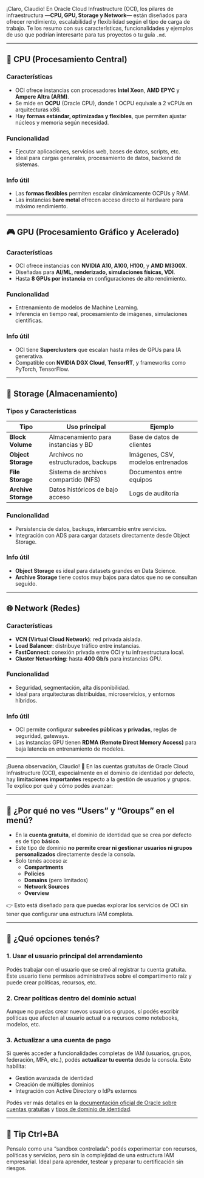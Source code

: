 ¡Claro, Claudio! En Oracle Cloud Infrastructure (OCI), los pilares de infraestructura —**CPU, GPU, Storage y Network**— están diseñados para ofrecer rendimiento, escalabilidad y flexibilidad según el tipo de carga de trabajo. Te los resumo con sus características, funcionalidades y ejemplos de uso que podrían interesarte para tus proyectos o tu guía `.md`.

---

## 🧠 CPU (Procesamiento Central)

### Características
- OCI ofrece instancias con procesadores **Intel Xeon**, **AMD EPYC** y **Ampere Altra (ARM)**.
- Se mide en **OCPU** (Oracle CPU), donde 1 OCPU equivale a 2 vCPUs en arquitecturas x86.
- Hay **formas estándar, optimizadas y flexibles**, que permiten ajustar núcleos y memoria según necesidad.

### Funcionalidad
- Ejecutar aplicaciones, servicios web, bases de datos, scripts, etc.
- Ideal para cargas generales, procesamiento de datos, backend de sistemas.

### Info útil
- Las **formas flexibles** permiten escalar dinámicamente OCPUs y RAM.
- Las instancias **bare metal** ofrecen acceso directo al hardware para máximo rendimiento.

---

## 🎮 GPU (Procesamiento Gráfico y Acelerado)

### Características
- OCI ofrece instancias con **NVIDIA A10, A100, H100**, y **AMD MI300X**.
- Diseñadas para **AI/ML, renderizado, simulaciones físicas, VDI**.
- Hasta **8 GPUs por instancia** en configuraciones de alto rendimiento.

### Funcionalidad
- Entrenamiento de modelos de Machine Learning.
- Inferencia en tiempo real, procesamiento de imágenes, simulaciones científicas.

### Info útil
- OCI tiene **Superclusters** que escalan hasta miles de GPUs para IA generativa.
- Compatible con **NVIDIA DGX Cloud**, **TensorRT**, y frameworks como PyTorch, TensorFlow.

---

## 💾 Storage (Almacenamiento)

### Tipos y Características
| Tipo               | Uso principal                          | Ejemplo |
|--------------------|----------------------------------------|---------|
| **Block Volume**   | Almacenamiento para instancias y BD    | Base de datos de clientes |
| **Object Storage** | Archivos no estructurados, backups     | Imágenes, CSV, modelos entrenados |
| **File Storage**   | Sistema de archivos compartido (NFS)   | Documentos entre equipos |
| **Archive Storage**| Datos históricos de bajo acceso        | Logs de auditoría |

### Funcionalidad
- Persistencia de datos, backups, intercambio entre servicios.
- Integración con ADS para cargar datasets directamente desde Object Storage.

### Info útil
- **Object Storage** es ideal para datasets grandes en Data Science.
- **Archive Storage** tiene costos muy bajos para datos que no se consultan seguido.

---

## 🌐 Network (Redes)

### Características
- **VCN (Virtual Cloud Network)**: red privada aislada.
- **Load Balancer**: distribuye tráfico entre instancias.
- **FastConnect**: conexión privada entre OCI y tu infraestructura local.
- **Cluster Networking**: hasta **400 Gb/s** para instancias GPU.

### Funcionalidad
- Seguridad, segmentación, alta disponibilidad.
- Ideal para arquitecturas distribuidas, microservicios, y entornos híbridos.

### Info útil
- OCI permite configurar **subredes públicas y privadas**, reglas de seguridad, gateways.
- Las instancias GPU tienen **RDMA (Remote Direct Memory Access)** para baja latencia en entrenamiento de modelos.

---


¡Buena observación, Claudio! 🧠 En las cuentas gratuitas de Oracle Cloud Infrastructure (OCI), especialmente en el dominio de identidad por defecto, hay **limitaciones importantes** respecto a la gestión de usuarios y grupos. Te explico por qué y cómo podés avanzar:

---

## 🔐 ¿Por qué no ves “Users” y “Groups” en el menú?

- En la **cuenta gratuita**, el dominio de identidad que se crea por defecto es de tipo **básico**.
- Este tipo de dominio **no permite crear ni gestionar usuarios ni grupos personalizados** directamente desde la consola.
- Solo tenés acceso a:
  - **Compartments**
  - **Policies**
  - **Domains** (pero limitados)
  - **Network Sources**
  - **Overview**

👉 Esto está diseñado para que puedas explorar los servicios de OCI sin tener que configurar una estructura IAM completa.

---

## 🧩 ¿Qué opciones tenés?

### 1. **Usar el usuario principal del arrendamiento**
Podés trabajar con el usuario que se creó al registrar tu cuenta gratuita. Este usuario tiene permisos administrativos sobre el compartimento raíz y puede crear políticas, recursos, etc.

### 2. **Crear políticas dentro del dominio actual**
Aunque no puedas crear nuevos usuarios o grupos, sí podés escribir políticas que afecten al usuario actual o a recursos como notebooks, modelos, etc.

### 3. **Actualizar a una cuenta de pago**
Si querés acceder a funcionalidades completas de IAM (usuarios, grupos, federación, MFA, etc.), podés **actualizar tu cuenta** desde la consola. Esto habilita:
- Gestión avanzada de identidad
- Creación de múltiples dominios
- Integración con Active Directory o IdPs externos

Podés ver más detalles en la [documentación oficial de Oracle sobre cuentas gratuitas](https://docs.oracle.com/es-ww/iaas/Content/FreeTier/freetier.htm) y [tipos de dominio de identidad](https://docs.public.oneportal.content.oci.oraclecloud.com/es-ww/iaas/Content/Identity/sku/overview.htm).

---

## 🧠 Tip Ctrl+BA

Pensalo como una “sandbox controlada”: podés experimentar con recursos, políticas y servicios, pero sin la complejidad de una estructura IAM empresarial. Ideal para aprender, testear y preparar tu certificación sin riesgos.



